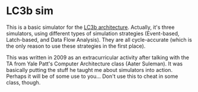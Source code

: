LC3b sim
========

This is a basic simulator for the [LC3b architecture](http://en.wikipedia.org/wiki/LC-3#The_LC-3b). Actually, it's three simulators, using different types of simulation strategies (Event-based, Latch-based, and Data Flow Analysis). They are all cycle-accurate (which is the only reason to use these strategies in the first place).

This was written in 2009 as an extracurricular activity after talking with the TA from Yale Patt's Computer Architecture class (Aater Suleman). It was basically putting the stuff he taught me about simulators into action. Perhaps it will be of some use to you... Don't use this to cheat in some class, though.
